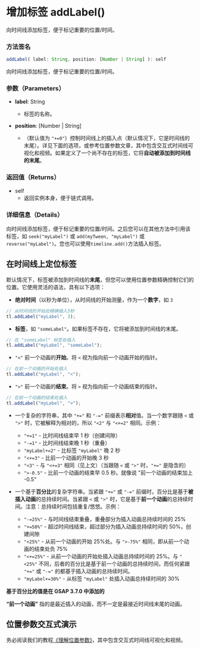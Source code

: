 # 增加标签 addLabel()

向时间线添加标签，便于标记重要的位置/时间。

### 方法签名

```typescript
addLabel( label: String, position: [Number | String] ): self
```

向时间线添加标签，便于标记重要的位置/时间。

### 参数（Parameters）

- **label**: String

  - 标签的名称。

- **position**: [Number | String]
  - （默认值为 `"+=0"`）控制时间线上的插入点（默认情况下，它是时间线的末尾）。详见下面的选项，或参考位置参数文章，其中包含交互式时间线可视化和视频。如果定义了一个尚不存在的标签，它将**自动被添加到时间线的末尾**。

### 返回值（Returns）

- self
  - 返回实例本身，便于链式调用。

### 详细信息（Details）

向时间线添加标签，便于标记重要的位置/时间。之后您可以在其他方法中引用该标签，如 `seek("myLabel")` 或 `add(myTween, "myLabel")` 或 `reverse("myLabel")`。您也可以使用`timeline.add()`方法插入标签。

## 在时间线上定位标签

默认情况下，标签被添加到时间线的**末尾**，但您可以使用位置参数精确控制它们的位置。它使用灵活的语法，具有以下选项：

- **绝对时间**（以秒为单位），从时间线的开始测量，作为一个**数字**，如 `3`

```javascript
// 从时间线的开始处精确插入3秒
tl.addLabel("myLabel", 3);
```

- **标签**，如 `"someLabel"`。如果标签不存在，它将被添加到时间线的末尾。

```javascript
// 在 "someLabel" 标签处插入
tl.addLabel("myLabel", "someLabel");
```

- `"<"` 前一个动画的**开始**。将 `<` 视为指向前一个动画开始的指针。

```javascript
// 在前一个动画的开始处插入
tl.addLabel("myLabel", "<");
```

- `">"` 前一个动画的**结束**。将 `>` 视为指向前一个动画结束的指针。

```javascript
// 在前一个动画的结束处插入
tl.addLabel("myLabel", ">");
```

- 一个复杂的字符串，其中 `"+="` 和 `"-="` 前缀表示**相对**值。当一个数字跟随 `<` 或 `">"` 时，它被解释为相对的，所以 `"<2"` 与 `"<+=2"` 相同。示例：

  - `"+=1"` - 比时间线结束早 1 秒（创建间隙）
  - `"-=1"` - 比时间线结束晚 1 秒（重叠）
  - `"myLabel+=2"` - 比标签 `"myLabel"` 晚 2 秒
  - `"<+=3"` - 比前一个动画的开始晚 3 秒
  - `"<3"` - 与 `"<+=3"` 相同（见上文）（当跟随 `<` 或 `">"` 时，`"+="` 是隐含的）
  - `">-0.5"` - 比前一个动画的结束早 0.5 秒。就像说 "前一个动画的结束加上 -0.5"

- 一个基于**百分比**的复杂字符串。当紧跟 `"+="` 或 `"-="` 前缀时，百分比是基于**被插入动画**的总持续时间。当紧跟 `<` 或 `">"` 时，它是基于**前一个动画**的总持续时间。注意：总持续时间包括重复/悠悠。示例：

  - `"-=25%"` - 与时间线结束重叠，重叠部分为插入动画总持续时间的 25%
  - `"+=50%"` - 超过时间线结束，超过部分为插入动画总持续时间的 50%，创建间隙
  - `"<25%"` - 从前一个动画的开始 25%处。与 `">-75%"` 相同，即从前一个动画的结束处负 75%
  - `"<+=25%"` - 从前一个动画的开始处插入动画总持续时间的 25%。与 `"<25%"` 不同，后者的百分比是基于前一个动画的总持续时间，而任何紧跟 `"+="` 或 `"-="` 的都基于插入动画的总持续时间。
  - `"myLabel+=30%"` - 从标签 `"myLabel"` 处插入动画总持续时间的 30%

**基于百分比的值是在 GSAP 3.7.0 中添加的**

**“前一个动画”** 指的是最近插入的动画，而不一定是最接近时间线末尾的动画。

## 位置参数交互式演示

<MyIframe height="700" style="width: 100%;" scrolling="no" title="Position Parameter explainer - constructor" src="https://codepen.io/2235762265/embed/emNOVVL?default-tab=result&theme-id=41164" frameborder="no" loading="lazy" allowtransparency="true" allowfullscreen="true">
</MyIframe>

务必阅读我们的教程[《理解位置参数》](https://gsap.com/resources/position-parameter)，其中包含交互式时间线可视化和视频。
